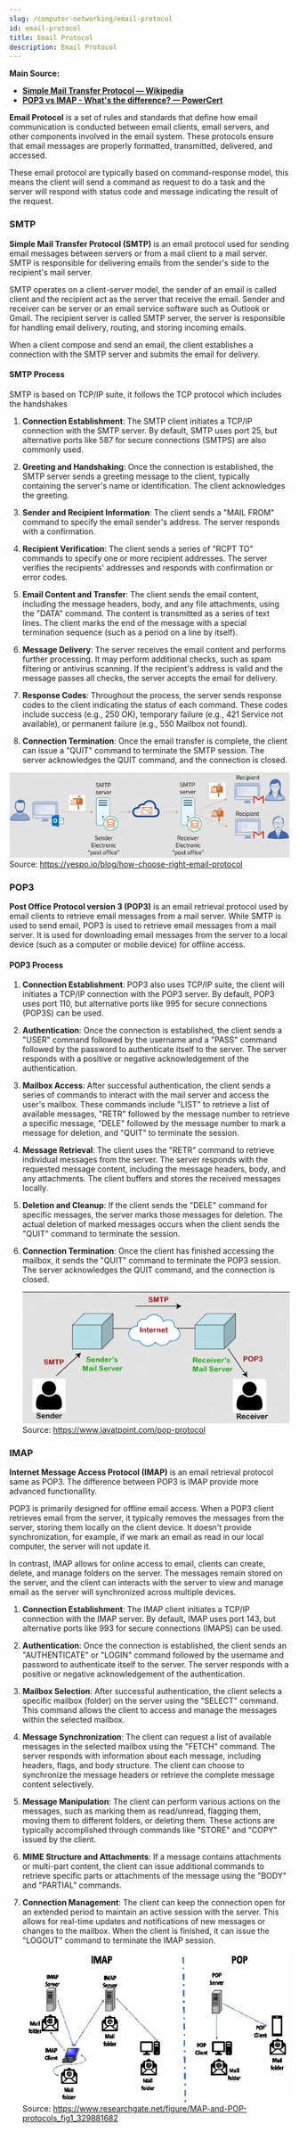 ```yaml
---
slug: /computer-networking/email-protocol
id: email-protocol
title: Email Protocol
description: Email Protocol
---
```


**Main Source:**

- **[Simple Mail Transfer Protocol — Wikipedia](https://en.wikipedia.org/wiki/Simple_Mail_Transfer_Protocol)**
- **[POP3 vs IMAP - What's the difference? — PowerCert](https://youtu.be/SBaARws0hy4?si=ZitizYtQpTXi4xd5)**

**Email Protocol** is a set of rules and standards that define how email communication is conducted between email clients, email servers, and other components involved in the email system. These protocols ensure that email messages are properly formatted, transmitted, delivered, and accessed.

These email protocol are typically based on command-response model, this means the client will send a command as request to do a task and the server will respond with status code and message indicating the result of the request.

### SMTP

**Simple Mail Transfer Protocol (SMTP)** is an email protocol used for sending email messages between servers or from a mail client to a mail server. SMTP is responsible for delivering emails from the sender's side to the recipient's mail server.

SMTP operates on a client-server model, the sender of an email is called client and the recipient act as the server that receive the email. Sender and receiver can be server or an email service software such as Outlook or Gmail. The recipient server is called SMTP server, the server is responsible for handling email delivery, routing, and storing incoming emails.

When a client compose and send an email, the client establishes a connection with the SMTP server and submits the email for delivery.

#### SMTP Process

SMTP is based on TCP/IP suite, it follows the TCP protocol which includes the handshakes

1. **Connection Establishment**: The SMTP client initiates a TCP/IP connection with the SMTP server. By default, SMTP uses port 25, but alternative ports like 587 for secure connections (SMTPS) are also commonly used.

2. **Greeting and Handshaking**: Once the connection is established, the SMTP server sends a greeting message to the client, typically containing the server's name or identification. The client acknowledges the greeting.

3. **Sender and Recipient Information**: The client sends a "MAIL FROM" command to specify the email sender's address. The server responds with a confirmation.

4. **Recipient Verification**: The client sends a series of "RCPT TO" commands to specify one or more recipient addresses. The server verifies the recipients' addresses and responds with confirmation or error codes.

5. **Email Content and Transfer**: The client sends the email content, including the message headers, body, and any file attachments, using the "DATA" command. The content is transmitted as a series of text lines. The client marks the end of the message with a special termination sequence (such as a period on a line by itself).

6. **Message Delivery**: The server receives the email content and performs further processing. It may perform additional checks, such as spam filtering or antivirus scanning. If the recipient's address is valid and the message passes all checks, the server accepts the email for delivery.

7. **Response Codes**: Throughout the process, the server sends response codes to the client indicating the status of each command. These codes include success (e.g., 250 OK), temporary failure (e.g., 421 Service not available), or permanent failure (e.g., 550 Mailbox not found).

8. **Connection Termination**: Once the email transfer is complete, the client can issue a "QUIT" command to terminate the SMTP session. The server acknowledges the QUIT command, and the connection is closed.

![SMTP protocol](./smtp-protocol.png)  
Source: https://yespo.io/blog/how-choose-right-email-protocol

### POP3

**Post Office Protocol version 3 (POP3)** is an email retrieval protocol used by email clients to retrieve email messages from a mail server. While SMTP is used to send email, POP3 is used to retrieve email messages from a mail server. It is used for downloading email messages from the server to a local device (such as a computer or mobile device) for offline access.

#### POP3 Process

1. **Connection Establishment**: POP3 also uses TCP/IP suite, the client will initiates a TCP/IP connection with the POP3 server. By default, POP3 uses port 110, but alternative ports like 995 for secure connections (POP3S) can be used.

2. **Authentication**: Once the connection is established, the client sends a "USER" command followed by the username and a "PASS" command followed by the password to authenticate itself to the server. The server responds with a positive or negative acknowledgement of the authentication.

3. **Mailbox Access**: After successful authentication, the client sends a series of commands to interact with the mail server and access the user's mailbox. These commands include "LIST" to retrieve a list of available messages, "RETR" followed by the message number to retrieve a specific message, "DELE" followed by the message number to mark a message for deletion, and "QUIT" to terminate the session.

4. **Message Retrieval**: The client uses the "RETR" command to retrieve individual messages from the server. The server responds with the requested message content, including the message headers, body, and any attachments. The client buffers and stores the received messages locally.

5. **Deletion and Cleanup**: If the client sends the "DELE" command for specific messages, the server marks those messages for deletion. The actual deletion of marked messages occurs when the client sends the "QUIT" command to terminate the session.

6. **Connection Termination**: Once the client has finished accessing the mailbox, it sends the "QUIT" command to terminate the POP3 session. The server acknowledges the QUIT command, and the connection is closed.

   ![POP3 that retrieve email from server](./pop3.png)  
   Source: https://www.javatpoint.com/pop-protocol

### IMAP

**Internet Message Access Protocol (IMAP)** is an email retrieval protocol same as POP3. The difference between POP3 is IMAP provide more advanced functionallity.

POP3 is primarily designed for offline email access. When a POP3 client retrieves email from the server, it typically removes the messages from the server, storing them locally on the client device. It doesn't provide synchronization, for example, if we mark an email as read in our local computer, the server will not update it.

In contrast, IMAP allows for online access to email, clients can create, delete, and manage folders on the server. The messages remain stored on the server, and the client can interacts with the server to view and manage email as the server will synchronized across multiple devices.

1. **Connection Establishment**: The IMAP client initiates a TCP/IP connection with the IMAP server. By default, IMAP uses port 143, but alternative ports like 993 for secure connections (IMAPS) can be used.

2. **Authentication**: Once the connection is established, the client sends an "AUTHENTICATE" or "LOGIN" command followed by the username and password to authenticate itself to the server. The server responds with a positive or negative acknowledgement of the authentication.

3. **Mailbox Selection**: After successful authentication, the client selects a specific mailbox (folder) on the server using the "SELECT" command. This command allows the client to access and manage the messages within the selected mailbox.

4. **Message Synchronization**: The client can request a list of available messages in the selected mailbox using the "FETCH" command. The server responds with information about each message, including headers, flags, and body structure. The client can choose to synchronize the message headers or retrieve the complete message content selectively.

5. **Message Manipulation**: The client can perform various actions on the messages, such as marking them as read/unread, flagging them, moving them to different folders, or deleting them. These actions are typically accomplished through commands like "STORE" and "COPY" issued by the client.

6. **MIME Structure and Attachments**: If a message contains attachments or multi-part content, the client can issue additional commands to retrieve specific parts or attachments of the message using the "BODY" and "PARTIAL" commands.

7. **Connection Management**: The client can keep the connection open for an extended period to maintain an active session with the server. This allows for real-time updates and notifications of new messages or changes to the mailbox. When the client is finished, it can issue the "LOGOUT" command to terminate the IMAP session.

   ![IMAP that syncs through all devices compared to POP3](./imap-vs-pop3.png)  
   Source: https://www.researchgate.net/figure/MAP-and-POP-protocols_fig1_329881682
